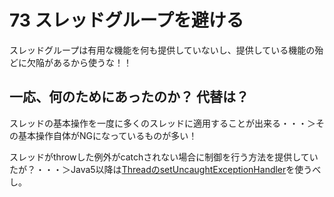 # 73 スレッドグループを避ける

スレッドグループは有用な機能を何も提供していないし、提供している機能の殆どに欠陥があるから使うな！！

## 一応、何のためにあったのか？ 代替は？

スレッドの基本操作を一度に多くのスレッドに適用することが出来る・・・＞その基本操作自体がNGになっているものが多い！

スレッドがthrowした例外がcatchされない場合に制御を行う方法を提供していたが？・・・＞Java5以降は[ThreadのsetUncaughtExceptionHandler](http://docs.oracle.com/javase/jp/8/api/java/lang/Thread.html#setUncaughtExceptionHandler-java.lang.Thread.UncaughtExceptionHandler-)を使うべし。
